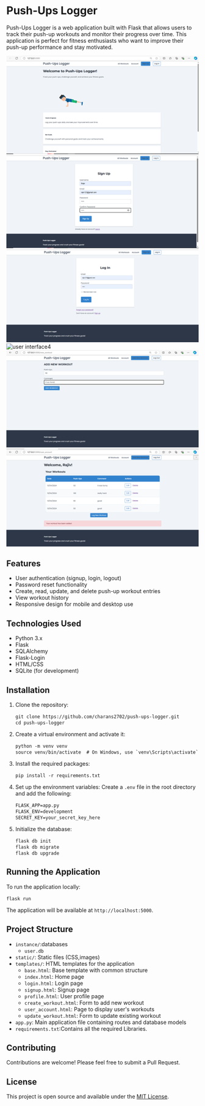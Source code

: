 # Push-Ups Logger

Push-Ups Logger is a web application built with Flask that allows users to track their push-up workouts and monitor their progress over time. This application is perfect for fitness enthusiasts who want to improve their push-up performance and stay motivated.

![user interface1](static/images/q1.png)
![user interface2](static/images/q2.png)
![user interface3](static/images/q3.png)
![user interface4](static/images/q4.png)
![user interface5](static/images/q5.png)
![user interface6](static/images/q6.png)

## Features

- User authentication (signup, login, logout)
- Password reset functionality
- Create, read, update, and delete push-up workout entries
- View workout history
- Responsive design for mobile and desktop use

## Technologies Used

- Python 3.x
- Flask
- SQLAlchemy
- Flask-Login
- HTML/CSS
- SQLite (for development)

## Installation

1. Clone the repository:
   ```
   git clone https://github.com/charans2702/push-ups-logger.git
   cd push-ups-logger
   ```

2. Create a virtual environment and activate it:
   ```
   python -m venv venv
   source venv/bin/activate  # On Windows, use `venv\Scripts\activate`
   ```

3. Install the required packages:
   ```
   pip install -r requirements.txt
   ```

4. Set up the environment variables:
   Create a `.env` file in the root directory and add the following:
   ```
   FLASK_APP=app.py
   FLASK_ENV=development
   SECRET_KEY=your_secret_key_here
   ```

5. Initialize the database:
   ```
   flask db init
   flask db migrate
   flask db upgrade
   ```

## Running the Application

To run the application locally:

```
flask run
```

The application will be available at `http://localhost:5000`.

## Project Structure

- `instance/`:databases
  - `user.db`
- `static/`: Static files (CSS,images)
- `templates/`: HTML templates for the application
  - `base.html`: Base template with common structure
  - `index.html`: Home page
  - `login.html`: Login page
  - `signup.html`: Signup page
  - `profile.html`: User profile page
  - `create_workout.html`: Form to add new workout
  - `user_account.html`: Page to display user's workouts
  - `update_workout.html`: Form to update existing workout
- `app.py`: Main application file containing routes and database models
- `requirements.txt`:Contains all the required Libraries.


## Contributing

Contributions are welcome! Please feel free to submit a Pull Request.

## License

This project is open source and available under the [MIT License](LICENSE).
